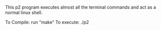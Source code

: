 This p2 program executes almost all the terminal commands and act as a normal linux shell.

To Compile: run "make"
To execute: ./p2
